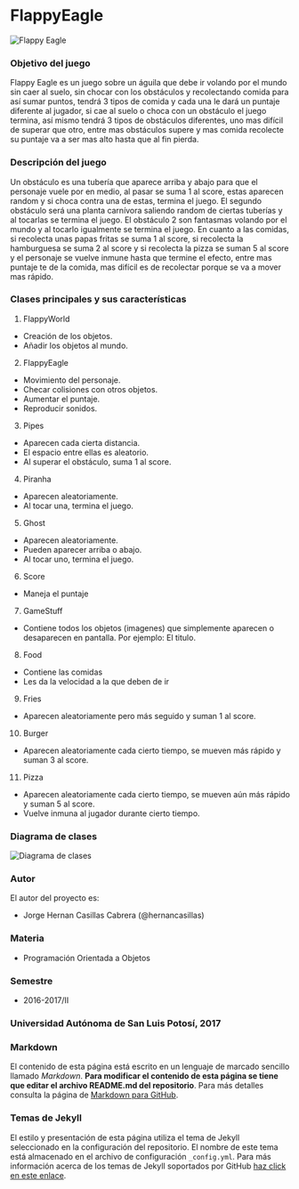 # FlappyEagle
![Flappy Eagle](http://i.imgur.com/N3h06Kk.png)

### Objetivo del juego
Flappy Eagle es un juego sobre un águila que debe ir volando por el mundo sin caer al suelo, sin chocar con los obstáculos y recolectando comida para así sumar puntos, tendrá 3 tipos de comida y cada una le dará un puntaje diferente al jugador, si cae al suelo o choca con un obstáculo el juego termina, así mismo tendrá 3 tipos de obstáculos diferentes, uno mas difícil de superar que otro, entre mas obstáculos supere y mas comida recolecte su puntaje va a ser mas alto hasta que al fin pierda.

### Descripción del juego
Un obstáculo es una tubería que aparece arriba y abajo para que el personaje vuele por en medio, al pasar se suma 1 al score, estas aparecen random y si choca contra una de estas, termina el juego. El segundo obstáculo será una planta carnívora saliendo random de ciertas tuberías y al tocarlas se termina el juego. El obstáculo 2 son fantasmas volando por el mundo y al tocarlo igualmente se termina el juego. En cuanto a las comidas, si recolecta unas papas fritas se suma 1 al score, si recolecta la hamburguesa se suma 2 al score y si recolecta la pizza se suman 5 al score y el personaje se vuelve inmune hasta que termine el efecto, entre mas puntaje te de la comida, mas difícil es de recolectar porque se va a mover mas rápido.

### Clases principales y sus características
1. FlappyWorld
* Creación de los objetos.
* Añadir los objetos al mundo.

2. FlappyEagle
* Movimiento del personaje.
* Checar colisiones con otros objetos.
* Aumentar el puntaje.
* Reproducir sonidos.

3. Pipes
* Aparecen cada cierta distancia.
* El espacio entre ellas es aleatorio.
* Al superar el obstáculo, suma 1 al score.

4. Piranha
* Aparecen aleatoriamente.
* Al tocar una, termina el juego.

5. Ghost
* Aparecen aleatoriamente.
* Pueden aparecer arriba o abajo.
* Al tocar uno, termina el juego.

6. Score
* Maneja el puntaje

7. GameStuff
* Contiene todos los objetos (imagenes) que simplemente aparecen o desaparecen en pantalla. Por ejemplo: El titulo.

8. Food
* Contiene las comidas
* Les da la velocidad a la que deben de ir

9. Fries
* Aparecen aleatoriamente pero más seguido y suman 1 al score.

10. Burger
* Aparecen aleatoriamente cada cierto tiempo, se mueven más rápido y suman 3 al score.

11. Pizza
* Aparecen aleatoriamente cada cierto tiempo, se mueven aún más rápido y suman 5 al score.
* Vuelve inmuna al jugador durante cierto tiempo.

### Diagrama de clases
![Diagrama de clases](http://i.imgur.com/FneZFLN.png)

### Autor
El autor del proyecto es:
- Jorge Hernan Casillas Cabrera (@hernancasillas)

### Materia
- Programación Orientada a Objetos

### Semestre
- 2016-2017/II

### Universidad Autónoma de San Luis Potosí, 2017

### Markdown
El contenido de esta página está escrito en un lenguaje de marcado sencillo llamado _Markdown_. **Para modificar el contenido de esta página se tiene que editar el archivo README.md del repositorio**. Para más detalles consulta la página de [Markdown para GitHub](https://guides.github.com/features/mastering-markdown/).

### Temas de Jekyll
El estilo y presentación de esta página utiliza el tema de Jekyll seleccionado en la configuración del repositorio. El nombre de este tema está almacenado en el archivo de configuración `_config.yml`. Para más información acerca de los temas de Jekyll soportados por GitHub [haz click en este enlace](https://pages.github.com/themes/).
